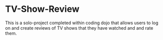 # TV-Show-Review
This is a solo-project completed within coding dojo that allows users to log on and create reviews of TV shows that they have watched and and rate them.
